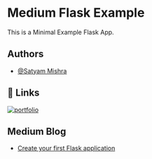 
# Medium Flask Example

This is a Minimal Example Flask App.


## Authors

- [@Satyam Mishra](https://www.github.com/octokatherine)


## 🔗 Links
[![portfolio](https://img.shields.io/badge/my_portfolio-000?style=for-the-badge&logo=ko-fi&logoColor=white)](http://satyammishra.ga/)


## Medium Blog

 - [Create your first Flask application]()
